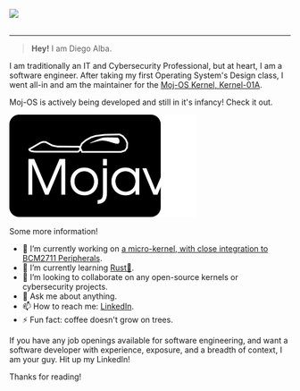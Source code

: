 
<div style="display: inline-block;">

<a href="https://www.linkedin.com/in/dalbasudo/"><img src="https://img.shields.io/badge/LinkedIn-0077B5?style=for-the-badge&logo=linkedin&logoColor=white"/></a>
</div>

<hr>

> **Hey!** I am Diego Alba.

I am traditionally an IT and Cybersecurity Professional, but at heart, I am a software engineer. After taking my first Operating System's Design class, I went all-in and am the maintainer for the [Moj-OS Kernel, Kernel-01A](https://github.com/Mojave-OS/Kernel-01A). 

Moj-OS is actively being developed and still in it's infancy! Check it out.

<img src="https://github.com/Mojave-OS/Kernel-01A/blob/main/documentation/images/mojave-logo.png?raw=true">

Some more information!
- 🔭 I’m currently working on <a href="https://github.com/Mojave-OS/Kernel-01A">a micro-kernel, with close integration to BCM2711 Peripherals</a>.
- 🌱 I’m currently learning <a href="https://foundation.rust-lang.org/">Rust🦀</a>.
- 👯 I’m looking to collaborate on <a>any open-source kernels or cybersecurity projects</a>.
- 💬 Ask me about <a>anything</a>.
- 📫 How to reach me: <a href="https://www.linkedin.com/in/dalbasudo/">LinkedIn</a>.
- ⚡ Fun fact: <a>coffee doesn't grow on trees</a>.

If you have any job openings available for software engineering, and want a software developer with experience, exposure, and a breadth of context, I am your guy. Hit up my LinkedIn!

Thanks for reading!
